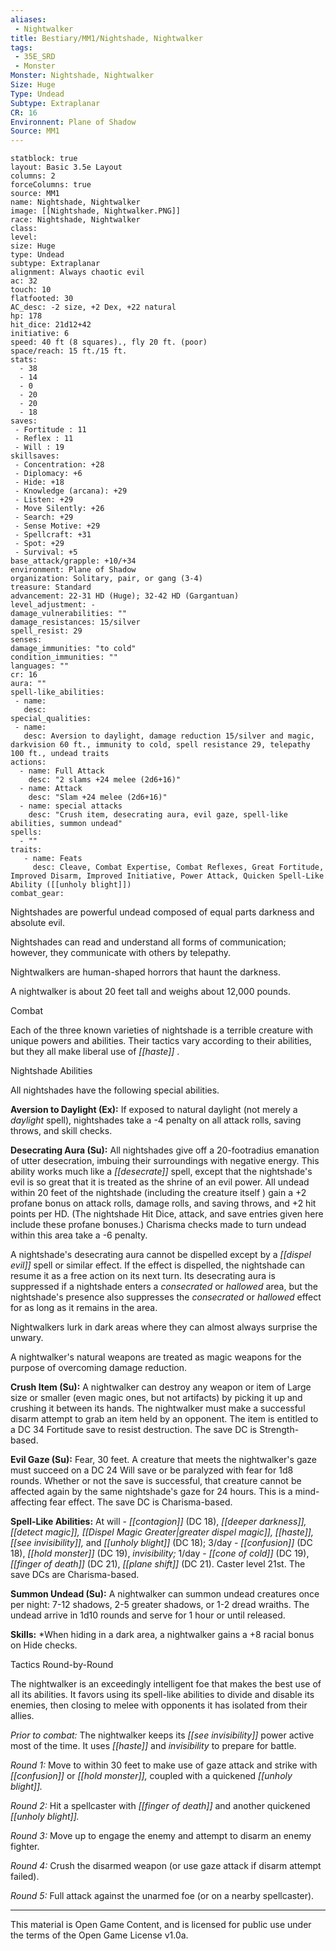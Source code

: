 ```yaml
---
aliases:
 - Nightwalker
title: Bestiary/MM1/Nightshade, Nightwalker
tags: 
 - 35E_SRD
 - Monster
Monster: Nightshade, Nightwalker
Size: Huge
Type: Undead
Subtype: Extraplanar
CR: 16
Environnent: Plane of Shadow
Source: MM1
---
```


```statblock
statblock: true
layout: Basic 3.5e Layout
columns: 2
forceColumns: true
source: MM1 
name: Nightshade, Nightwalker
image: [[Nightshade, Nightwalker.PNG]]
race: Nightshade, Nightwalker
class: 
level: 
size: Huge
type: Undead
subtype: Extraplanar
alignment: Always chaotic evil
ac: 32
touch: 10
flatfooted: 30
AC_desc: -2 size, +2 Dex, +22 natural
hp: 178
hit_dice: 21d12+42
initiative: 6
speed: 40 ft (8 squares)., fly 20 ft. (poor)
space/reach: 15 ft./15 ft.
stats:
  - 38
  - 14
  - 0
  - 20
  - 20
  - 18
saves:
 - Fortitude : 11
 - Reflex : 11
 - Will : 19
skillsaves:
 - Concentration: +28
 - Diplomacy: +6
 - Hide: +18
 - Knowledge (arcana): +29
 - Listen: +29
 - Move Silently: +26
 - Search: +29
 - Sense Motive: +29
 - Spellcraft: +31
 - Spot: +29
 - Survival: +5
base_attack/grapple: +10/+34
environment: Plane of Shadow
organization: Solitary, pair, or gang (3-4)
treasure: Standard
advancement: 22-31 HD (Huge); 32-42 HD (Gargantuan)
level_adjustment: -
damage_vulnerabilities: ""
damage_resistances: 15/silver
spell_resist: 29
senses: 
damage_immunities: "to cold"
condition_immunities: ""
languages: ""
cr: 16
aura: ""
spell-like_abilities:
 - name: 
   desc: 
special_qualities:
 - name:
   desc: Aversion to daylight, damage reduction 15/silver and magic, darkvision 60 ft., immunity to cold, spell resistance 29, telepathy 100 ft., undead traits
actions:
  - name: Full Attack
    desc: "2 slams +24 melee (2d6+16)"
  - name: Attack
    desc: "Slam +24 melee (2d6+16)"
  - name: special attacks
    desc: "Crush item, desecrating aura, evil gaze, spell-like abilities, summon undead"
spells:
  - ""
traits:
   - name: Feats
     desc: Cleave, Combat Expertise, Combat Reflexes, Great Fortitude, Improved Disarm, Improved Initiative, Power Attack, Quicken Spell-Like Ability ([[unholy blight]])
combat_gear:  
```


Nightshades are powerful undead composed of equal parts darkness and absolute evil.

Nightshades can read and understand all forms of communication; however, they communicate with others by telepathy.

Nightwalkers are human-shaped horrors that haunt the darkness.

A nightwalker is about 20 feet tall and weighs about 12,000 pounds.

Combat

Each of the three known varieties of nightshade is a terrible creature with unique powers and abilities. Their tactics vary according to their abilities, but they all make liberal use of *[[haste]]* .

Nightshade Abilities

All nightshades have the following special abilities.


**Aversion to Daylight (Ex):** If exposed to natural daylight (not merely a *daylight* spell), nightshades take a -4 penalty on all attack rolls, saving throws, and skill checks.


**Desecrating Aura (Su):** All nightshades give off a 20-footradius emanation of utter desecration, imbuing their surroundings with negative energy. This ability works much like a *[[desecrate]]* spell, except that the nightshade's evil is so great that it is treated as the shrine of an evil power. All undead within 20 feet of the nightshade (including the creature itself ) gain a +2 profane bonus on attack rolls, damage rolls, and saving throws, and +2 hit points per HD. (The nightshade Hit Dice, attack, and save entries given here include these profane bonuses.) Charisma checks made to turn undead within this area take a -6 penalty.

A nightshade's desecrating aura cannot be dispelled except by a *[[dispel evil]]* spell or similar effect. If the effect is dispelled, the nightshade can resume it as a free action on its next turn. Its desecrating aura is suppressed if a nightshade enters a *consecrated* or *hallowed* area, but the nightshade's presence also suppresses the *consecrated* or *hallowed* effect for as long as it remains in the area.

Nightwalkers lurk in dark areas where they can almost always surprise the unwary.

A nightwalker's natural weapons are treated as magic weapons for the purpose of overcoming damage reduction.


**Crush Item (Su):** A nightwalker can destroy any weapon or item of Large size or smaller (even magic ones, but not artifacts) by picking it up and crushing it between its hands. The nightwalker must make a successful disarm attempt to grab an item held by an opponent. The item is entitled to a DC 34 Fortitude save to resist destruction. The save DC is Strength-based.


**Evil Gaze (Su):** Fear, 30 feet. A creature that meets the nightwalker's gaze must succeed on a DC 24 Will save or be paralyzed with fear for 1d8 rounds. Whether or not the save is successful, that creature cannot be affected again by the same nightshade's gaze for 24 hours. This is a mind-affecting fear effect. The save DC is Charisma-based.


**Spell-Like Abilities:** At will - *[[contagion]]* (DC 18), *[[deeper darkness]], [[detect magic]], [[Dispel Magic Greater|greater dispel magic]], [[haste]], [[see invisibility]],* and *[[unholy blight]]* (DC 18); 3/day - *[[confusion]]* (DC 18), *[[hold monster]]* (DC 19), *invisibility;* 1/day - *[[cone of cold]]* (DC 19), *[[finger of death]]* (DC 21), *[[plane shift]]* (DC 21). Caster level 21st. The save DCs are Charisma-based.


**Summon Undead (Su):** A nightwalker can summon undead creatures once per night: 7-12 shadows, 2-5 greater shadows, or 1-2 dread wraiths. The undead arrive in 1d10 rounds and serve for 1 hour or until released.


**Skills:** *When hiding in a dark area, a nightwalker gains a +8 racial bonus on Hide checks.

Tactics Round-by-Round

The nightwalker is an exceedingly intelligent foe that makes the best use of all its abilities. It favors using its spell-like abilities to divide and disable its enemies, then closing to melee with opponents it has isolated from their allies.


*Prior to combat:* The nightwalker keeps its *[[see invisibility]]* power active most of the time. It uses *[[haste]]* and *invisibility* to prepare for battle.


*Round 1:* Move to within 30 feet to make use of gaze attack and strike with *[[confusion]]* or *[[hold monster]],* coupled with a quickened *[[unholy blight]].*


*Round 2:* Hit a spellcaster with *[[finger of death]]* and another quickened *[[unholy blight]].*


*Round 3:* Move up to engage the enemy and attempt to disarm an enemy fighter.


*Round 4:* Crush the disarmed weapon (or use gaze attack if disarm attempt failed).


*Round 5:* Full attack against the unarmed foe (or on a nearby spellcaster).

---

This material is Open Game Content, and is licensed for public use under the terms of the Open Game License v1.0a.
